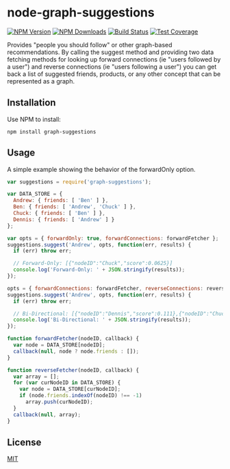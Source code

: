 # node-graph-suggestions #

[![NPM Version][npm-image]][npm-url]
[![NPM Downloads][downloads-image]][downloads-url]
[![Build Status][travis-image]][travis-url]
[![Test Coverage][coveralls-image]][coveralls-url]

Provides "people you should follow" or other graph-based recommendations. By 
calling the suggest method and providing two data fetching methods for looking 
up forward connections (ie "users followed by a user") and reverse connections 
(ie "users following a user") you can get back a list of suggested friends, 
products, or any other concept that can be represented as a graph.

## Installation ##

Use NPM to install:

    npm install graph-suggestions

## Usage ##

A simple example showing the behavior of the forwardOnly option.

```javascript
var suggestions = require('graph-suggestions');

var DATA_STORE = {
  Andrew: { friends: [ 'Ben' ] },
  Ben: { friends: [ 'Andrew', 'Chuck' ] },
  Chuck: { friends: [ 'Ben' ] },
  Dennis: { friends: [ 'Andrew' ] }
};

var opts = { forwardOnly: true, forwardConnections: forwardFetcher };
suggestions.suggest('Andrew', opts, function(err, results) {
  if (err) throw err;

  // Forward-Only: [{"nodeID":"Chuck","score":0.0625}]
  console.log('Forward-Only: ' + JSON.stringify(results));
});

opts = { forwardConnections: forwardFetcher, reverseConnections: reverseFetcher };
suggestions.suggest('Andrew', opts, function(err, results) {
  if (err) throw err;

  // Bi-Directional: [{"nodeID":"Dennis","score":0.111},{"nodeID":"Chuck","score":0.0417}]
  console.log('Bi-Directional: ' + JSON.stringify(results));
});

function forwardFetcher(nodeID, callback) {
  var node = DATA_STORE[nodeID];
  callback(null, node ? node.friends : []);
}

function reverseFetcher(nodeID, callback) {
  var array = [];
  for (var curNodeID in DATA_STORE) {
    var node = DATA_STORE[curNodeID];
    if (node.friends.indexOf(nodeID) !== -1)
      array.push(curNodeID);
  }
  callback(null, array);
}
```

## License

[MIT](LICENSE)

[npm-image]: https://img.shields.io/npm/v/graph-suggestions.svg?style=flat
[npm-url]: https://npmjs.org/package/graph-suggestions
[travis-image]: https://img.shields.io/travis/jhurliman/graph-suggestions.svg?style=flat
[travis-url]: https://travis-ci.org/jhurliman/graph-suggestions
[coveralls-image]: https://img.shields.io/coveralls/jhurliman/graph-suggestions.svg?style=flat
[coveralls-url]: https://coveralls.io/r/jhurliman/graph-suggestions?branch=master
[downloads-image]: https://img.shields.io/npm/dm/graph-suggestions.svg?style=flat
[downloads-url]: https://npmjs.org/package/graph-suggestions

